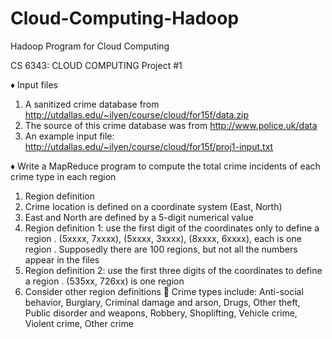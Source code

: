 # Cloud-Computing-Hadoop
Hadoop Program for Cloud Computing

CS 6343: CLOUD COMPUTING
Project #1

♦ Input files
1)  A sanitized crime database from http://utdallas.edu/~ilyen/course/cloud/for15f/data.zip
2)  The source of this crime database was from http://www.police.uk/data
3)  An example input file: http://utdallas.edu/~ilyen/course/cloud/for15f/proj1-input.txt

♦ Write a MapReduce program to compute the total crime incidents of each crime type in each region
  1)  Region definition
  2)  Crime location is defined on a coordinate system (East, North)
  3)  East and North are defined by a 5-digit numerical value
  4)  Region definition 1: use the first digit of the coordinates only to define a region
      . (5xxxx, 7xxxx), (5xxxx, 3xxxx), (8xxxx, 6xxxx), each is one region
      . Supposedly there are 100 regions, but not all the numbers appear in the files
  5)  Region definition 2: use the first three digits of the coordinates to define a region
      . (535xx, 726xx) is one region
  6)  Consider other region definitions
   Crime types include: Anti-social behavior, Burglary, Criminal damage and arson, Drugs, Other
  theft, Public disorder and weapons, Robbery, Shoplifting, Vehicle crime, Violent crime, Other
  crime

